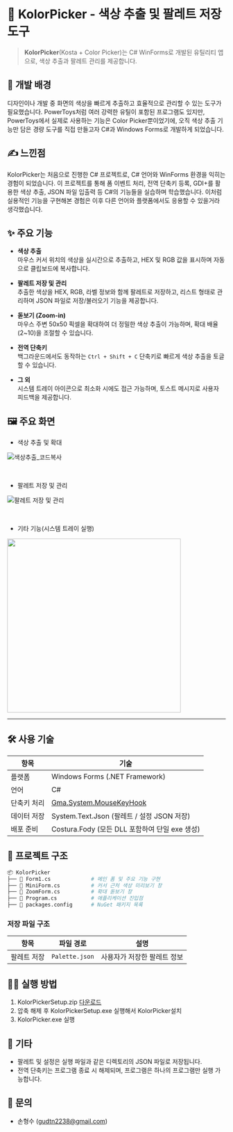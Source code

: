 # 🎨 KolorPicker - 색상 추출 및 팔레트 저장 도구

> **KolorPicker**(Kosta + Color Picker)는 C# WinForms로 개발된 유틸리티 앱으로, 색상 추출과 팔레트 관리를 제공합니다.

## 🤔 개발 배경

디자인이나 개발 중 화면의 색상을 빠르게 추출하고 효율적으로 관리할 수 있는 도구가 필요했습니다.
PowerToys처럼 여러 강력한 유틸이 포함된 프로그램도 있지만, PowerToys에서 실제로 사용하는 기능은 Color Picker뿐이었기에, 오직 색상 추출 기능만 담은 경량 도구를 직접 만들고자 C#과 Windows Forms로 개발하게 되었습니다.

## ✍️ 느낀점

KolorPicker는 처음으로 진행한 C# 프로젝트로, C# 언어와 WinForms 환경을 익히는 경험이 되었습니다. 이 프로젝트를 통해 폼 이벤트 처리, 전역 단축키 등록, GDI+를 활용한 색상 추출, JSON 파일 입출력 등 C#의 기능들을 실습하며 학습했습니다. 이처럼 실용적인 기능을 구현해본 경험은 이후 다른 언어와 플랫폼에서도 응용할 수 있을거라 생각했습니다.

## ✨ 주요 기능

- **색상 추출**  
  마우스 커서 위치의 색상을 실시간으로 추출하고, HEX 및 RGB 값을 표시하며 자동으로 클립보드에 복사합니다.

- **팔레트 저장 및 관리**  
  추출한 색상을 HEX, RGB, 라벨 정보와 함께 팔레트로 저장하고, 리스트 형태로 관리하며 JSON 파일로 저장/불러오기 기능을 제공합니다.

- **돋보기 (Zoom-in)**  
  마우스 주변 50x50 픽셀을 확대하여 더 정밀한 색상 추출이 가능하며, 확대 배율(2~10)을 조절할 수 있습니다.

- **전역 단축키**  
  백그라운드에서도 동작하는 `Ctrl + Shift + C` 단축키로 빠르게 색상 추출을 토글할 수 있습니다.

- **그 외**  
  시스템 트레이 아이콘으로 최소화 시에도 접근 가능하며, 토스트 메시지로 사용자 피드백을 제공합니다.

## 🖼️ 주요 화면

- 색상 추출 및 확대

![색상추출_코드복사](https://github.com/user-attachments/assets/866a3083-87de-4275-8933-cf4afba7739a)

<br>

- 팔레트 저장 및 관리

![팔레트 저장 및 관리](https://github.com/user-attachments/assets/01bc7a3c-8338-4de9-a53a-06c0b01c25ae)

<br>

- 기타 기능(시스템 트레이 실행)

<img src="https://github.com/user-attachments/assets/3204fb64-f15b-43f9-888d-079fe8cc6ef2" width="400" />

---

## 🛠️ 사용 기술

| 항목        | 기술                                                                        |
| ----------- | --------------------------------------------------------------------------- |
| 플랫폼      | Windows Forms (.NET Framework)                                              |
| 언어        | C#                                                                          |
| 단축키 처리 | [Gma.System.MouseKeyHook](https://github.com/gmamaladze/globalmousekeyhook) |
| 데이터 저장 | System.Text.Json (팔레트 / 설정 JSON 저장)                                  |
| 배포 준비   | Costura.Fody (모든 DLL 포함하여 단일 exe 생성)                              |

## 📁 프로젝트 구조

```bash
📦 KolorPicker
├── 📄 Form1.cs             # 메인 폼 및 주요 기능 구현
├── 📄 MiniForm.cs          # 커서 근처 색상 미리보기 창
├── 📄 ZoomForm.cs          # 확대 돋보기 창
├── 📄 Program.cs           # 애플리케이션 진입점
├── 📄 packages.config      # NuGet 패키지 목록
```

### 저장 파일 구조

| 항목        | 파일 경로      | 설명                        |
| ----------- | -------------- | --------------------------- |
| 팔레트 저장 | `Palette.json` | 사용자가 저장한 팔레트 정보 |

## 🏃‍➡️ 실행 방법

1. KolorPickerSetup.zip [다운로드](https://github.com/HS-0914/KolorPicker/releases/download/v1.0/KolorPickerSetup.zip)
2. 압축 해제 후 KolorPickerSetup.exe 실행해서 KolorPicker설치
3. KolorPicker.exe 실행

## 📝 기타

- 팔레트 및 설정은 실행 파일과 같은 디렉토리의 JSON 파일로 저장됩니다.
- 전역 단축키는 프로그램 종료 시 해제되며, 프로그램은 하나의 프로그램만 실행 가능합니다.

## 📧 문의

- 손형수 (gudtn2238@gmail.com)

